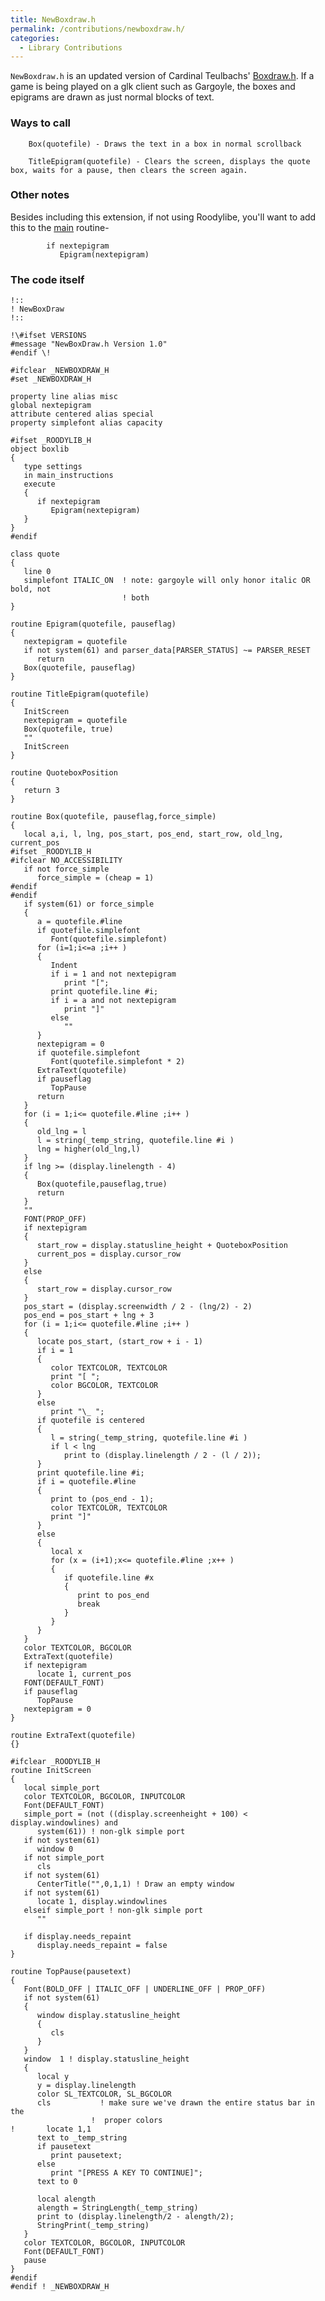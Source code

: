 ```yaml
---
title: NewBoxdraw.h
permalink: /contributions/newboxdraw.h/
categories: 
  - Library Contributions
---
```


`NewBoxdraw.h` is an updated version of Cardinal Teulbachs'
[Boxdraw.h](contributions/boxdraw.h/). If a game is being played on a glk
client such as Gargoyle, the boxes and epigrams are drawn as just normal
blocks of text.

### Ways to call

`    Box(quotefile) - Draws the text in a box in normal scrollback`

`    TitleEpigram(quotefile) - Clears the screen, displays the quote box, waits for a pause, then clears the screen again.`

### Other notes

Besides including this extension, if not using Roodylibe, you'll want to add this to the
[main](routines/main/) routine-

            if nextepigram
               Epigram(nextepigram)

### The code itself

    !::
    ! NewBoxDraw
    !::

    !\#ifset VERSIONS
    #message "NewBoxDraw.h Version 1.0"
    #endif \!

    #ifclear _NEWBOXDRAW_H
    #set _NEWBOXDRAW_H

    property line alias misc
    global nextepigram
    attribute centered alias special
    property simplefont alias capacity

    #ifset _ROODYLIB_H
    object boxlib
    {
       type settings
       in main_instructions
       execute
       {
          if nextepigram
             Epigram(nextepigram)
       }
    }
    #endif

    class quote
    {
       line 0
       simplefont ITALIC_ON  ! note: gargoyle will only honor italic OR bold, not
                             ! both
    }

    routine Epigram(quotefile, pauseflag)
    {
       nextepigram = quotefile
       if not system(61) and parser_data[PARSER_STATUS] ~= PARSER_RESET
          return
       Box(quotefile, pauseflag)
    }

    routine TitleEpigram(quotefile)
    {
       InitScreen
       nextepigram = quotefile
       Box(quotefile, true)
       ""
       InitScreen
    }

    routine QuoteboxPosition
    {
       return 3
    }

    routine Box(quotefile, pauseflag,force_simple)
    {
       local a,i, l, lng, pos_start, pos_end, start_row, old_lng, current_pos
    #ifset _ROODYLIB_H
    #ifclear NO_ACCESSIBILITY
       if not force_simple
          force_simple = (cheap = 1)
    #endif
    #endif
       if system(61) or force_simple
       {
          a = quotefile.#line
          if quotefile.simplefont
             Font(quotefile.simplefont)
          for (i=1;i<=a ;i++ )
          {
             Indent
             if i = 1 and not nextepigram
                print "[";
             print quotefile.line #i;
             if i = a and not nextepigram
                print "]"
             else
                ""
          }
          nextepigram = 0
          if quotefile.simplefont
             Font(quotefile.simplefont * 2)
          ExtraText(quotefile)
          if pauseflag
             TopPause
          return
       }
       for (i = 1;i<= quotefile.#line ;i++ )
       {
          old_lng = l
          l = string(_temp_string, quotefile.line #i )
          lng = higher(old_lng,l)
       }
       if lng >= (display.linelength - 4)
       {
          Box(quotefile,pauseflag,true)
          return
       }
       ""
       FONT(PROP_OFF)
       if nextepigram
       {
          start_row = display.statusline_height + QuoteboxPosition
          current_pos = display.cursor_row
       }
       else
       {
          start_row = display.cursor_row
       }
       pos_start = (display.screenwidth / 2 - (lng/2) - 2)
       pos_end = pos_start + lng + 3
       for (i = 1;i<= quotefile.#line ;i++ )
       {
          locate pos_start, (start_row + i - 1)
          if i = 1
          {
             color TEXTCOLOR, TEXTCOLOR
             print "[ ";
             color BGCOLOR, TEXTCOLOR
          }
          else
             print "\_ ";
          if quotefile is centered
          {
             l = string(_temp_string, quotefile.line #i )
             if l < lng
                print to (display.linelength / 2 - (l / 2));
          }
          print quotefile.line #i;
          if i = quotefile.#line
          {
             print to (pos_end - 1);
             color TEXTCOLOR, TEXTCOLOR
             print "]"
          }
          else
          {
             local x
             for (x = (i+1);x<= quotefile.#line ;x++ )
             {
                if quotefile.line #x
                {
                   print to pos_end
                   break
                }
             }
          }
       }
       color TEXTCOLOR, BGCOLOR
       ExtraText(quotefile)
       if nextepigram
          locate 1, current_pos
       FONT(DEFAULT_FONT)
       if pauseflag
          TopPause
       nextepigram = 0
    }

    routine ExtraText(quotefile)
    {}

    #ifclear _ROODYLIB_H
    routine InitScreen
    {
       local simple_port
       color TEXTCOLOR, BGCOLOR, INPUTCOLOR
       Font(DEFAULT_FONT)
       simple_port = (not ((display.screenheight + 100) < display.windowlines) and
          system(61)) ! non-glk simple port
       if not system(61)
          window 0
       if not simple_port
          cls
       if not system(61)
          CenterTitle("",0,1,1) ! Draw an empty window
       if not system(61)
          locate 1, display.windowlines
       elseif simple_port ! non-glk simple port
          ""

       if display.needs_repaint
          display.needs_repaint = false
    }

    routine TopPause(pausetext)
    {
       Font(BOLD_OFF | ITALIC_OFF | UNDERLINE_OFF | PROP_OFF)
       if not system(61)
       {
          window display.statusline_height
          {
             cls
          }
       }
       window  1 ! display.statusline_height
       {
          local y
          y = display.linelength
          color SL_TEXTCOLOR, SL_BGCOLOR
          cls			! make sure we've drawn the entire status bar in the
                      !  proper colors
    !		locate 1,1
          text to _temp_string
          if pausetext
             print pausetext;
          else
             print "[PRESS A KEY TO CONTINUE]";
          text to 0

          local alength
          alength = StringLength(_temp_string)
          print to (display.linelength/2 - alength/2);
          StringPrint(_temp_string)
       }
       color TEXTCOLOR, BGCOLOR, INPUTCOLOR
       Font(DEFAULT_FONT)
       pause
    }
    #endif
    #endif ! _NEWBOXDRAW_H
